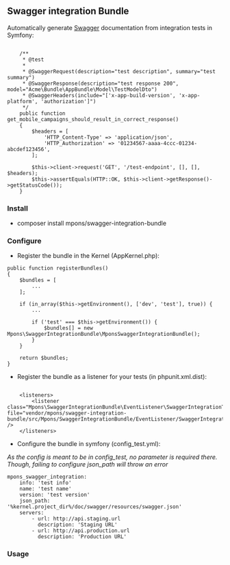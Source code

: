 ## Swagger integration Bundle

Automatically generate [Swagger](http://swagger.io) documentation from integration tests in Symfony:

```

    /**
     * @test
     *
     * @SwaggerRequest(description="test description", summary="test summary")
     * @SwaggerResponse(description="test response 200", model="Acme\Bundle\AppBundle\Model\TestModelDto")
     * @SwaggerHeaders(include="['x-app-build-version', 'x-app-platform', 'authorization']")
     */
    public function get_mobile_campaigns_should_result_in_correct_response()
    {
        $headers = [
            'HTTP_Content-Type' => 'application/json',
            'HTTP_Authorization' => '01234567-aaaa-4ccc-01234-abcdef123456',
        ];

        $this->client->request('GET', '/test-endpoint', [], [], $headers);
        $this->assertEquals(HTTP::OK, $this->client->getResponse()->getStatusCode());
    }
```

### Install

* composer install mpons/swagger-integration-bundle

### Configure

* Register the bundle in the Kernel (AppKernel.php):

```
public function registerBundles()
{
    $bundles = [
        ...
    ];

    if (in_array($this->getEnvironment(), ['dev', 'test'], true)) {
        ...

        if ('test' === $this->getEnvironment()) {
            $bundles[] = new Mpons\SwaggerIntegrationBundle\MponsSwaggerIntegrationBundle();
        }
    }

    return $bundles;
}
```

* Register the bundle as a listener for your tests (in phpunit.xml.dist):

```

    <listeners>
        <listener class="Mpons\SwaggerIntegrationBundle\EventListener\SwaggerIntegrationTestListener" file="vendor/mpons/swagger-integration-bundle/src/Mpons/SwaggerIntegrationBundle/EventListener/SwaggerIntegrationTestListener.php" />
    </listeners>

```

* Configure the bundle in symfony (config_test.yml):

_As the config is meant to be in config_test, no parameter is required there. Though, failing to configure json_path will throw an error_

```
mpons_swagger_integration:
    info: 'test info'
    name: 'test name'
    version: 'test version'
    json_path: '%kernel.project_dir%/doc/swagger/resources/swagger.json'
    servers:
        - url: http://api.staging.url
          description: 'Staging URL'
        - url: http://api.production.url
          description: 'Production URL'

```

### Usage
